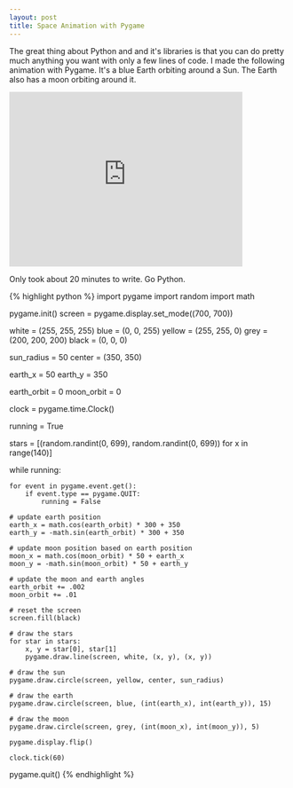 ```yaml
---
layout: post
title: Space Animation with Pygame
---
```

The great thing about Python and and it's libraries is that you can do pretty much anything you want with only a few lines of code. I made the following animation with Pygame. It's a blue Earth orbiting around a Sun. The Earth also has a moon orbiting around it.

<iframe width="420" height="315" src="https://www.youtube.com/embed/eh_-kyysfn0" frameborder="0" allowfullscreen></iframe>

Only took about 20 minutes to write. Go Python.

{% highlight python %}
import pygame
import random
import math

pygame.init()
screen = pygame.display.set_mode((700, 700))

white = (255, 255, 255)
blue = (0, 0, 255)
yellow = (255, 255, 0)
grey = (200, 200, 200)
black = (0, 0, 0)

sun_radius = 50
center = (350, 350)

earth_x = 50
earth_y = 350

earth_orbit = 0
moon_orbit = 0

clock = pygame.time.Clock()

running = True

stars = [(random.randint(0, 699), random.randint(0, 699)) for x in range(140)]

while running:

    for event in pygame.event.get():
        if event.type == pygame.QUIT:
            running = False

    # update earth position
    earth_x = math.cos(earth_orbit) * 300 + 350
    earth_y = -math.sin(earth_orbit) * 300 + 350

    # update moon position based on earth position
    moon_x = math.cos(moon_orbit) * 50 + earth_x
    moon_y = -math.sin(moon_orbit) * 50 + earth_y

    # update the moon and earth angles
    earth_orbit += .002
    moon_orbit += .01

    # reset the screen
    screen.fill(black)

    # draw the stars
    for star in stars:
        x, y = star[0], star[1]
        pygame.draw.line(screen, white, (x, y), (x, y))

    # draw the sun
    pygame.draw.circle(screen, yellow, center, sun_radius)

    # draw the earth
    pygame.draw.circle(screen, blue, (int(earth_x), int(earth_y)), 15)

    # draw the moon
    pygame.draw.circle(screen, grey, (int(moon_x), int(moon_y)), 5)

    pygame.display.flip()

    clock.tick(60)

pygame.quit()
{% endhighlight %}
